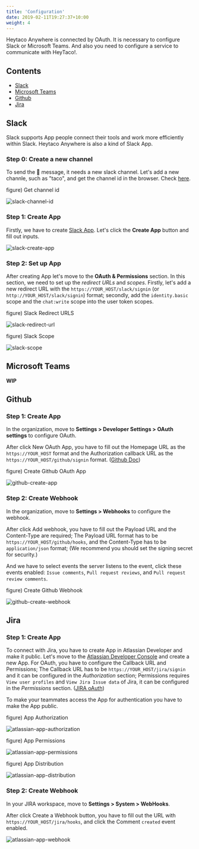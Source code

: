 ```yaml
---
title: 'Configuration'
date: 2019-02-11T19:27:37+10:00
weight: 4
---
```


Heytaco Anywhere is connected by OAuth. It is necessary to configure Slack or Microsoft Teams. And also you need to configure a service to communicate with HeyTaco!.

## Contents

* [Slack](#slack)
* [Microsoft Teams](#microsoft-teams)
* [Github](#github)
* [Jira](#jira)


## Slack

Slack supports App people connect their tools and work more efficiently within Slack. Heytaco Anywhere is also a kind of Slack App.

### Step 0: Create a new channel

To send the 🌮 message, it needs a new slack channel. Let's add a new channle, such as "taco", and get the channel id in the browser. Check [here](https://stackoverflow.com/questions/40940327/what-is-the-simplest-way-to-find-a-slack-team-id-and-a-channel-id).

figure) Get channel id

![slack-channel-id](/images/slack-channel-id.png)

### Step 1: Create App

Firstly, we have to create [Slack App](https://api.slack.com/apps). Let's click the **Create App** button and fill out inputs.

![slack-create-app](/images/slack-create-app.png)

### Step 2: Set up App

After creating App let's move to the **OAuth & Permissions** section. In this section, we need to set up the *redirect URLs* and *scopes*. Firstly, let's add a new redirect URL with the `https://YOUR_HOST/slack/signin` (or `http://YOUR_HOST/slack/signin`) format; secondly, add the `identity.basic` scope and the `chat:write` scope into the user token scopes.

figure) Slack Redirect URLS

![slack-redirect-url](/images/slack-redirect-url.png)

figure) Slack Scope

![slack-scope](/images/slack-scope.png)

## Microsoft Teams

**WIP**

## Github 

### Step 1: Create App

In the organization, move to **Settings > Developer Settings > OAuth settings** to configure OAuth. 

After click New OAuth App, you have to fill out the Homepage URL as the `https://YOUR_HOST` format and the Authorization callback URL as the `https://YOUR_HOST/github/signin` format. ([Github Doc](https://docs.github.com/en/developers/apps/creating-an-oauth-app))

figure) Create Github OAuth App

![github-create-app](/images/github-create-app.png)

### Step 2: Create Webhook 

In the organization, move to **Settings > Webhooks** to configure the webhook.

After click Add webhook, you have to fill out the Payload URL and the Content-Type are required; The Payload URL format has to be `https://YOUR_HOST/github/hooks`, and the Content-Type has to be `application/json` format; (We recommend you should set the signing secret for security.)

And we have to select events the server listens to the event, click these events enabled: `Issue comments`, `Pull request reviews`, and `Pull request review comments`.

figure) Create Github Webhook

![github-create-webhook](/images/github-create-webhook.png)


## Jira

### Step 1: Create App

To connect with Jira, you have to create App in Atlassian Developer and make it public. Let's move to the [Atlassian Developer Console](https://developer.atlassian.com/console/myapps/) and create a new App. For OAuth, you have to configure the Callback URL and Permissions; The Callback URL has to be `https://YOUR_HOST/jira/signin` and it can be configured in the *Authorization* section; Permissions requires `View user profiles` and `View Jira Issue data` of Jira, it can be configured in the *Permissions* section. ([JIRA oAuth](https://developer.atlassian.com/cloud/jira/platform/oauth-2-3lo-apps/))

To make your teammates access the App for authentication you have to make the App public. 

figure) App Authorization

![atlassian-app-authorization](/images/atlassian-app-authorization.png)

figure) App Permissions

![atlassian-app-permissions](/images/atlassian-app-permissions.png)

figure) App Distribution

![atlassian-app-distribution](/images/atlassian-app-distribution.png)

### Step 2: Create Webhook

In your JIRA workspace, move to **Settings > System > WebHooks**.

After click Create a Webhook button, you have to fill out the URL with `https://YOUR_HOST/jira/hooks`, and click the Comment `created` event enabled.

![atlassian-app-webhook](/images/atlassian-app-webhook.png)

